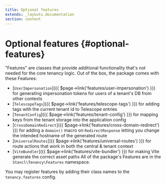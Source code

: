 ```yaml
---
title: Optional features
extends: _layouts.documentation
section: content
---
```


# Optional features {#optional-features}

"Features" are classes that provide additional functionality that's not needed for the core tenancy logic. Out of the box, the package comes with these Features:

- [`UserImpersonation`]({{ $page->link('features/user-impersonation') }}) for generating impersonation tokens for users of a tenant's DB from other contexts
- [`TelescopeTags`]({{ $page->link('features/telescope-tags') }}) for adding tags with the current tenant id to Telescope entries
- [`TenantConfig`]({{ $page->link('features/tenant-config') }}) for mapping keys from the tenant storage into the application config
- [`CrossDomainRedirect`]({{ $page->link('features/cross-domain-redirect') }}) for adding a `domain()` macro on `RedirectResponse` letting you change the intended hostname of the generated route
- [`UniversalRoutes`]({{ $page->link('features/universal-routes') }}) for route actions that work in both the central & tenant context
- [`ViteBundler`]({{ $page->link('features/vite-bundler') }}) for making Vite generate the correct asset paths
All of the package's Features are in the `Stancl\Tenancy\Features` namespace.

You may register features by adding their class names to the `tenancy.features` config.
